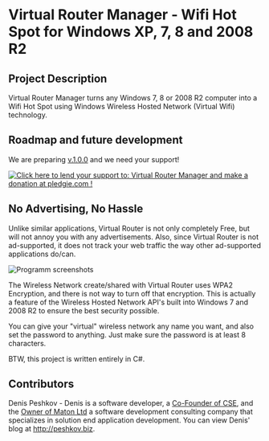 <img align="right" src="https://github.com/denis-peshkov/VirtualRrouterManager/blob/master/img/Logo.jpg" alt="" style="float:right">

# Virtual Router Manager - Wifi Hot Spot for Windows XP, 7, 8 and 2008 R2

## Project Description

Virtual Router Manager turns any Windows 7, 8 or 2008 R2 computer into a Wifi Hot Spot using Windows Wireless Hosted Network (Virtual Wifi) technology.

## Roadmap and future development

We are preparing [v.1.0.0](https://github.com/denis-peshkov/VirtualRrouterManager/wiki/Release-1.0.0) and we need your support!

<a href='https://pledgie.com/campaigns/19441'><img alt='Click here to lend your support to: Virtual Router Manager and make a donation at pledgie.com !' src='https://pledgie.com/campaigns/19441.png?skin_name=chrome' border='0' ></a>

## No Advertising, No Hassle

Unlike similar applications, Virtual Router is not only completely Free, but will not annoy you with any advertisements. Also, since Virtual Router is not ad-supported, it does not track your web traffic the way other ad-supported applications do/can.

![Programm screenshots](https://github.com/denis-peshkov/VirtualRrouterManager/blob/master/img/Screenshot1.png)

The Wireless Network create/shared with Virtual Router uses WPA2 Encryption, and there is not way to turn off that encryption. This is actually a feature of the Wireless Hosted Network API's built into Windows 7 and 2008 R2 to ensure the best security possible.

You can give your "virtual" wireless network any name you want, and also set the password to anything. Just make sure the password is at least 8 characters.

BTW, this project is written entirely in C#.

## Contributors

Denis Peshkov - Denis is a software developer, a [Co-Founder of CSE](http://cse.com/), and the [Owner of Maton Ltd](http://maton.com.ua/) a software development consulting company that specializes in solution end application development. You can view Denis' blog at http://peshkov.biz.